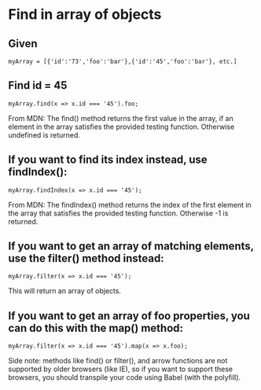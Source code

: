 # Find in array of objects
## Given
````
myArray = [{'id':'73','foo':'bar'},{'id':'45','foo':'bar'}, etc.]
````
## Find id = 45
````
myArray.find(x => x.id === '45').foo;
````

From MDN: 
The find() method returns the first value in the array, if an element in the array satisfies the provided testing function. Otherwise undefined is returned.

## If you want to find its index instead, use findIndex():
````
myArray.findIndex(x => x.id === '45');
````
From MDN: The findIndex() method returns the index of the first element in the array that satisfies the provided testing function. Otherwise -1 is returned.

## If you want to get an array of matching elements, use the filter() method instead:
````
myArray.filter(x => x.id === '45');
````
This will return an array of objects. 

## If you want to get an array of foo properties, you can do this with the map() method:
````
myArray.filter(x => x.id === '45').map(x => x.foo);
````
Side note: methods like find() or filter(), and arrow functions are not supported by older browsers (like IE), so if you want to support these browsers, you should transpile your code using Babel (with the polyfill).
